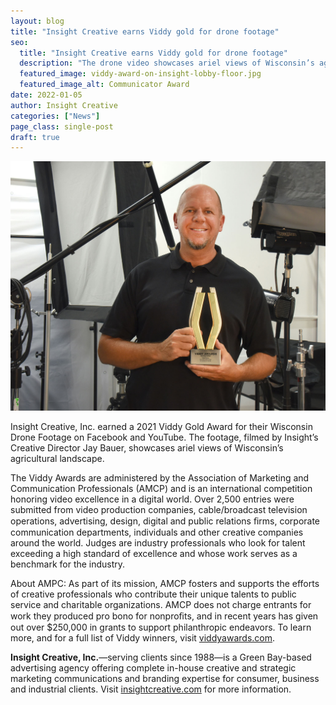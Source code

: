 ```yaml
---
layout: blog
title: "Insight Creative earns Viddy gold for drone footage"
seo:
  title: "Insight Creative earns Viddy gold for drone footage"
  description: "The drone video showcases ariel views of Wisconsin’s agricultural landscape."
  featured_image: viddy-award-on-insight-lobby-floor.jpg
  featured_image_alt: Communicator Award
date: 2022-01-05
author: Insight Creative
categories: ["News"]
page_class: single-post
draft: true
---
```


![Insight Creative's Creative Director Jay Bauer holding Viddy award](Jay-bauer-with-Viddy-award.jpg)

Insight Creative, Inc. earned a 2021 Viddy Gold Award for their Wisconsin Drone Footage on Facebook and YouTube. The footage, filmed by Insight’s Creative Director Jay Bauer, showcases ariel views of Wisconsin’s agricultural landscape.

The Viddy Awards are administered by the Association of Marketing and Communication Professionals (AMCP) and is an international competition honoring video excellence in a digital world. Over 2,500 entries were submitted from video production companies, cable/broadcast television operations, advertising, design, digital and public relations ﬁrms, corporate communication departments, individuals and other creative companies around the world. Judges are industry professionals who look for talent exceeding a high standard of excellence and whose work serves as a benchmark for the industry.

About AMPC: As part of its mission, AMCP fosters and supports the efforts of creative professionals who contribute their unique talents to public service and charitable organizations. AMCP does not charge entrants for work they produced pro bono for nonproﬁts, and in recent years has given out over $250,000 in grants to support philanthropic endeavors. To learn more, and for a full list of Viddy winners, visit <a href="viddyawards.com" target="_blank" rel="noopener noreferrer">viddyawards.com</a>.

**Insight Creative, Inc.**—serving clients since 1988—is a Green Bay-based advertising agency offering complete in-house creative and strategic marketing communications and branding expertise for consumer, business and industrial clients. Visit [insightcreative.com](https://insightcreative.com/) for more information.
